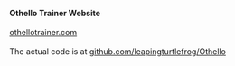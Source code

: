 **Othello Trainer Website**
<br><br>
[othellotrainer.com](https://othellotrainer.com)
<br><br>
The actual code is at [github.com/leapingturtlefrog/Othello](https://github.com/leapingturtlefrog/Othello)
